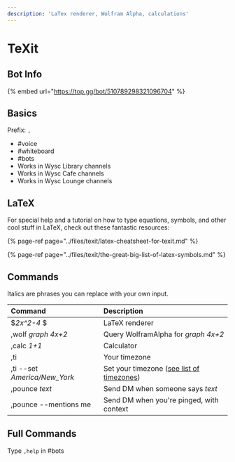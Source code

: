 ```yaml
---
description: 'LaTex renderer, Wolfram Alpha, calculations'
---
```


# TeXit

## Bot Info

{% embed url="https://top.gg/bot/510789298321096704" %}

## Basics

Prefix: `,`

* \#voice
* \#whiteboard
* \#bots
* Works in Wysc Library channels
* Works in Wysc Cafe channels
* Works in Wysc Lounge channels

## LaTeX

For special help and a tutorial on how to type equations, symbols, and other cool stuff in LaTeX, check out these fantastic resources:

{% page-ref page="../files/texit/latex-cheatsheet-for-texit.md" %}

{% page-ref page="../files/texit/the-great-big-list-of-latex-symbols.md" %}

## Commands

Italics are phrases you can replace with your own input.

| Command | Description |
| :--- | :--- |
| $_2x^2-4_ $ | LaTeX renderer |
| ,wolf _graph 4x+2_ | Query WolframAlpha for _graph 4x+2_ |
| ,calc _1+1_ | Calculator |
| ,ti | Your timezone |
| ,ti --set _America/New\_York_ | Set your timezone \([see list of timezones](https://timezonedb.com/time-zones)\) |
| ,pounce _text_ | Send DM when someone says _text_ |
| ,pounce --mentions me | Send DM when you're pinged, with context |

## Full Commands

Type `,help` in \#bots




